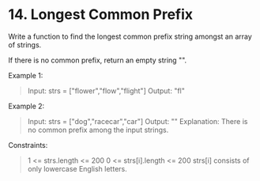 # 14. Longest Common Prefix

Write a function to find the longest common prefix string amongst an array of strings.

If there is no common prefix, return an empty string "".


Example 1:

> Input: strs = ["flower","flow","flight"]
Output: "fl"


Example 2:

> Input: strs = ["dog","racecar","car"]
Output: ""
Explanation: There is no common prefix among the input strings.


Constraints:

> 1 <= strs.length <= 200
0 <= strs[i].length <= 200
strs[i] consists of only lowercase English letters.
